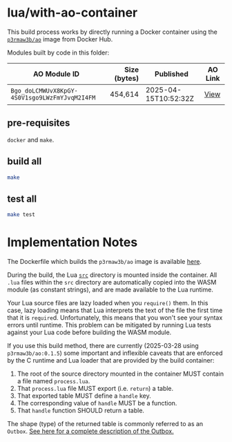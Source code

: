 # lua/with-ao-container

This build process works by directly running a Docker container using the [`p3rmaw3b/ao`](https://hub.docker.com/r/p3rmaw3b/ao/tags) image from Docker Hub.

Modules built by code in this folder:

| AO Module ID | Size (bytes) | Published | AO Link |
| --- | --: | --- | --- |
| `Bgo_doLCMWUvX8KpGY-4S0V1sgo9LWzFmYJvqM2I4FM` | 454,614 | 2025-04-15T10:52:32Z | [View](https://www.ao.link/#/module/Bgo_doLCMWUvX8KpGY-4S0V1sgo9LWzFmYJvqM2I4FM) |

## pre-requisites

`docker` and `make`.

## build all

```sh
make
```

## test all

```sh
make test
```

# Implementation Notes

The Dockerfile which builds the `p3rmaw3b/ao` image is available [here](https://github.com/permaweb/ao/blob/main/dev-cli/container/Dockerfile).

During the build, the Lua [`src`](./src) directory is mounted inside the container. All `.lua` files within the `src` directory are automatically copied into the WASM module (as constant strings), and are made available to the Lua runtime.

Your Lua source files are lazy loaded when you `require()` them. In this case, lazy loading means that Lua interprets the text of the file the first time that it is `require`d. Unfortunately, this means that you won't see your syntax errors until runtime. This problem can be mitigated by running Lua tests against your Lua code before building the WASM module.

If you use this build method, there are currently (2025-03-28 using `p3rmaw3b/ao:0.1.5`) some important and inflexible caveats that are enforced by the C runtime and Lua loader that are provided by the build container:

1. The root of the source directory mounted in the container MUST contain a file named `process.lua`.
1. That `process.lua` file MUST export (i.e. `return`) a table.
1. That exported table MUST define a `handle` key.
1. The corresponding value of `handle` MUST be a function.
1. That `handle` function SHOULD return a table.

The shape (type) of the returned table is commonly referred to as an `Outbox`. [See here for a complete description of the Outbox.](../../OUTBOX.md)
